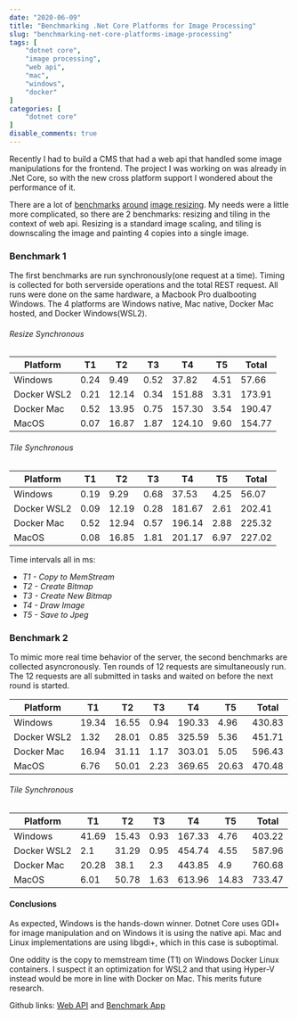 ```yaml
---
date: "2020-06-09"
title: "Benchmarking .Net Core Platforms for Image Processing"
slug: "benchmarking-net-core-platforms-image-processing"
tags: [
    "dotnet core",
    "image processing",
    "web api",
    "mac",
    "windows",
    "docker"
]
categories: [
    "dotnet core"
]
disable_comments: true
---
```


Recently I had to build a CMS that had a web api that handled some image manipulations for the frontend. The project I was working on was already in .Net Core, so with the new cross platform support I wondered about the performance of it.

There are a lot of [benchmarks](https://devblogs.microsoft.com/dotnet/net-core-image-processing/) [around](https://www.imageflow.io/benchmarks/) [image resizing](https://awesomeopensource.com/project/saucecontrol/PhotoSauce). My needs were a little more complicated, so there are 2 benchmarks: resizing and tiling in the context of web api. Resizing is a standard image scaling, and tiling is downscaling the image and painting 4 copies into a single image.

### Benchmark 1

The first benchmarks are run synchronously(one request at a time). Timing is collected for both serverside operations and the total REST request. All runs were done on the same hardware, a Macbook Pro dualbooting Windows. The 4 platforms are Windows native, Mac native, Docker Mac hosted, and Docker Windows(WSL2).

###### Resize Synchronous

| Platform    | T1   | T2    | T3   | T4     | T5   | Total  |
| ----------- | ---- | ----- | ---- | ------ | ---- | ------ |
| Windows     | 0.24 | 9.49  | 0.52 | 37.82  | 4.51 | 57.66  |
| Docker WSL2 | 0.21 | 12.14 | 0.34 | 151.88 | 3.31 | 173.91 |
| Docker Mac  | 0.52 | 13.95 | 0.75 | 157.30 | 3.54 | 190.47 |
| MacOS       | 0.07 | 16.87 | 1.87 | 124.10 | 9.60 | 154.77 |

###### Tile Synchronous

| Platform    | T1   | T2    | T3   | T4     | T5   | Total  |
| ----------- | ---- | ----- | ---- | ------ | ---- | ------ |
| Windows     | 0.19 | 9.29  | 0.68 | 37.53  | 4.25 | 56.07  |
| Docker WSL2 | 0.09 | 12.19 | 0.28 | 181.67 | 2.61 | 202.41 |
| Docker Mac  | 0.52 | 12.94 | 0.57 | 196.14 | 2.88 | 225.32 |
| MacOS       | 0.08 | 16.85 | 1.81 | 201.17 | 6.97 | 227.02 |

Time intervals all in ms:

* _T1 - Copy to MemStream_
* _T2 - Create Bitmap_
* _T3 - Create New Bitmap_
* _T4 - Draw Image_
* _T5 - Save to Jpeg_

### Benchmark 2

To mimic more real time behavior of the server, the second benchmarks are collected asyncronously. Ten rounds of 12 requests are simultaneously run. The 12 requests are all submitted in tasks and waited on before the next round is started. 

| Platform    | T1    | T2    | T3   | T4     | T5    | Total  |
| ----------- | ----- | ----- | ---- | ------ | ----- | ------ |
| Windows     | 19.34 | 16.55 | 0.94 | 190.33 | 4.96  | 430.83 |
| Docker WSL2 | 1.32  |	28.01 |	0.85 | 325.59 | 5.36  | 451.71 |
| Docker Mac  | 16.94 | 31.11 | 1.17 | 303.01 | 5.05  | 596.43 |
| MacOS       | 6.76  | 50.01 | 2.23 | 369.65 | 20.63 | 470.48 |

###### Tile Synchronous

| Platform    | T1    | T2    | T3   | T4     | T5    | Total  |
| ----------- | ----- | ----- | ---- | ------ | ----- | ------ |
| Windows     | 41.69 | 15.43 | 0.93 | 167.33 | 4.76  | 403.22 |
| Docker WSL2 | 2.1   |	31.29 | 0.95 | 454.74 | 4.55  | 587.96 |
| Docker Mac  | 20.28 | 38.1  | 2.3  | 443.85 | 4.9   | 760.68 |
| MacOS       | 6.01  | 50.78 | 1.63 | 613.96 | 14.83 | 733.47 |

#### Conclusions

As expected, Windows is the hands-down winner. Dotnet Core uses GDI+ for image manipulation and on Windows it is using the native api. Mac and Linux implementations are using libgdi+, which in this case is suboptimal. 

One oddity is the copy to memstream time (T1) on Windows Docker Linux containers. I suspect it an optimization for WSL2 and that using Hyper-V instead would be more in line with Docker on Mac. This merits future research.

Github links: [Web API](https://github.com/mkehoe/dotnetcore-imageprocessing) and [Benchmark App](https://github.com/mkehoe/benchmark-imageprocessing)
